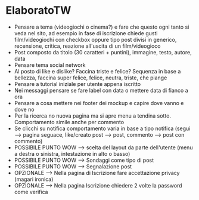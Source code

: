 # ElaboratoTW
- Pensare a tema (videogiochi o cinema?) e fare che questo ogni tanto si veda nel sito, ad esempio in fase di iscrizione chiede gusti film/videogiochi con checkbox oppure tipo post divisi in generico, recensione, critica, reazione all'uscita di un film/videogioco
- Post composto da titolo (30 caratteri + puntini), immagine, testo, autore, data
- Pensare tema social network
- Al posto di like e dislike? Faccina triste e felice? Sequenza in base a bellezza, faccina super felice, felice, neutra, triste, che piange
- Pensare a tutorial iniziale per utente appena iscritto
- Nei messaggi pensare se fare label con data o mettere data di fianco a ora
- Pensare a cosa mettere nei footer dei mockup e capire dove vanno e dove no
- Per la ricerca no nuova pagina ma si apre menu a tendina sotto. Comportamento simile anche per commento
- Se clicchi su notifica comportamento varia in base a tipo notifica (segui --> pagina seguace, like/creato post --> post, commento --> post con commento)
- POSSIBILE PUNTO WOW --> scelta del layout da parte dell'utente (menu a destra o sinistra, intestazione in alto o basso)
- POSSIBILE PUNTO WOW --> Sondaggi come tipo di post
- POSSIBILE PUNTO WOW --> Segnalazione post
- OPZIONALE --> Nella pagina di Iscrizione fare accettazione privacy (magari ironica)
- OPZIONALE --> Nella pagina Iscrizione chiedere 2 volte la password come verifica
